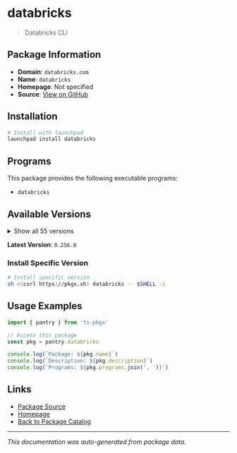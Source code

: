 # databricks

> Databricks CLI

## Package Information

- **Domain**: `databricks.com`
- **Name**: `databricks`
- **Homepage**: Not specified
- **Source**: [View on GitHub](https://github.com/pkgxdev/pantry/tree/main/projects/databricks.com/package.yml)

## Installation

```bash
# Install with launchpad
launchpad install databricks
```

## Programs

This package provides the following executable programs:

- `databricks`

## Available Versions

<details>
<summary>Show all 55 versions</summary>

- `0.256.0`, `0.255.0`, `0.254.0`, `0.253.0`, `0.252.0`
- `0.251.0`, `0.250.0`, `0.249.0`, `0.248.0`, `0.247.1`
- `0.247.0`, `0.246.0`, `0.245.0`, `0.244.0`, `0.243.0`
- `0.242.0`, `0.241.2`, `0.241.1`, `0.241.0`, `0.240.0`
- `0.239.1`, `0.239.0`, `0.238.0`, `0.237.0`, `0.236.0`
- `0.235.0`, `0.234.0`, `0.233.0`, `0.232.1`, `0.232.0`
- `0.231.0`, `0.230.0`, `0.229.0`, `0.228.1`, `0.228.0`
- `0.227.1`, `0.227.0`, `0.226.0`, `0.225.0`, `0.224.1`
- `0.224.0`, `0.223.2`, `0.223.1`, `0.223.0`, `0.222.0`
- `0.221.1`, `0.221.0`, `0.220.0`, `0.219.0`, `0.218.1`
- `0.218.0`, `0.217.1`, `0.217.0`, `0.216.0`, `0.215.0`

</details>

**Latest Version**: `0.256.0`

### Install Specific Version

```bash
# Install specific version
sh <(curl https://pkgx.sh) databricks -- $SHELL -i
```

## Usage Examples

```typescript
import { pantry } from 'ts-pkgx'

// Access this package
const pkg = pantry.databricks

console.log(`Package: ${pkg.name}`)
console.log(`Description: ${pkg.description}`)
console.log(`Programs: ${pkg.programs.join(', ')}`)
```

## Links

- [Package Source](https://github.com/pkgxdev/pantry/tree/main/projects/databricks.com/package.yml)
- [Homepage](#)
- [Back to Package Catalog](../../package-catalog.md)

---

*This documentation was auto-generated from package data.*
